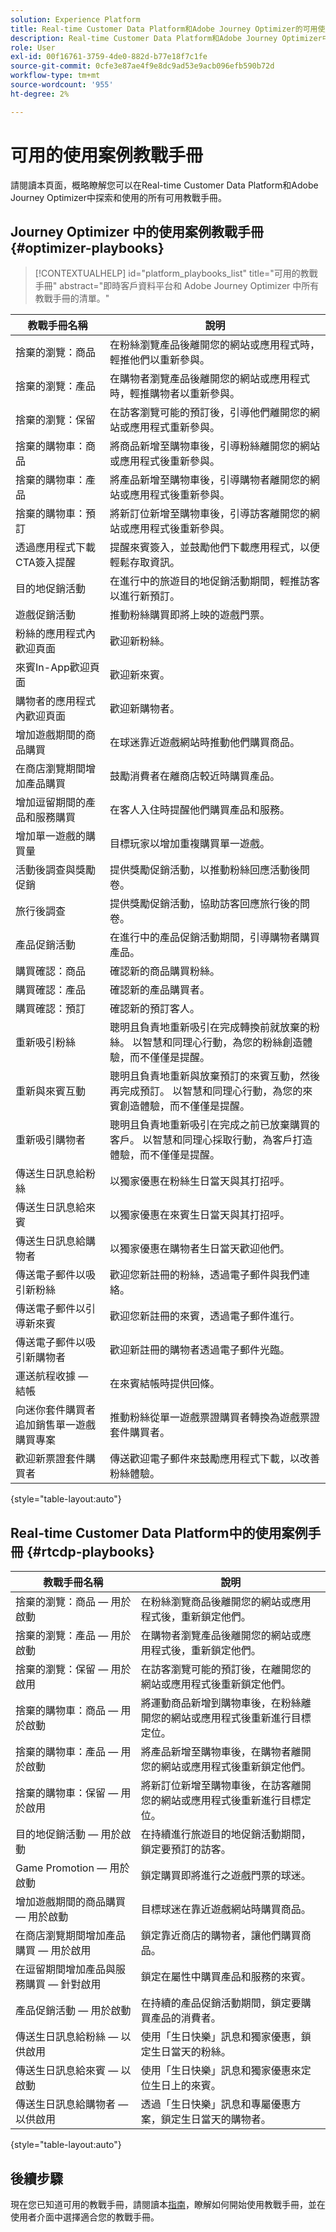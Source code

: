 ```yaml
---
solution: Experience Platform
title: Real-time Customer Data Platform和Adobe Journey Optimizer的可用使用案例手冊。
description: Real-time Customer Data Platform和Adobe Journey Optimizer中的所有教戰手冊。
role: User
exl-id: 00f16761-3759-4de0-882d-b77e18f7c1fe
source-git-commit: 0cfe3e87ae4f9e8dc9ad53e9acb096efb590b72d
workflow-type: tm+mt
source-wordcount: '955'
ht-degree: 2%

---
```


# 可用的使用案例教戰手冊

請閱讀本頁面，概略瞭解您可以在Real-time Customer Data Platform和Adobe Journey Optimizer中探索和使用的所有可用教戰手冊。

## Journey Optimizer 中的使用案例教戰手冊 {#optimizer-playbooks}

>[!CONTEXTUALHELP]
>id="platform_playbooks_list"
>title="可用的教戰手冊"
>abstract="即時客戶資料平台和 Adobe Journey Optimizer 中所有教戰手冊的清單。"

| 教戰手冊名稱 | 說明 |
| ------------- |  ----------- |
| 捨棄的瀏覽：商品 | 在粉絲瀏覽產品後離開您的網站或應用程式時，輕推他們以重新參與。 |
| 捨棄的瀏覽：產品 | 在購物者瀏覽產品後離開您的網站或應用程式時，輕推購物者以重新參與。 |
| 捨棄的瀏覽：保留 | 在訪客瀏覽可能的預訂後，引導他們離開您的網站或應用程式重新參與。 |
| 捨棄的購物車：商品 | 將商品新增至購物車後，引導粉絲離開您的網站或應用程式後重新參與。 |
| 捨棄的購物車：產品 | 將產品新增至購物車後，引導購物者離開您的網站或應用程式後重新參與。 |
| 捨棄的購物車：預訂 | 將新訂位新增至購物車後，引導訪客離開您的網站或應用程式後重新參與。 |
| 透過應用程式下載CTA簽入提醒 | 提醒來賓簽入，並鼓勵他們下載應用程式，以便輕鬆存取資訊。 |
| 目的地促銷活動 | 在進行中的旅遊目的地促銷活動期間，輕推訪客以進行新預訂。 |
| 遊戲促銷活動 | 推動粉絲購買即將上映的遊戲門票。 |
| 粉絲的應用程式內歡迎頁面 | 歡迎新粉絲。 |
| 來賓In-App歡迎頁面 | 歡迎新來賓。 |
| 購物者的應用程式內歡迎頁面 | 歡迎新購物者。 |
| 增加遊戲期間的商品購買 | 在球迷靠近遊戲網站時推動他們購買商品。 |
| 在商店瀏覽期間增加產品購買 | 鼓勵消費者在離商店較近時購買產品。 |
| 增加逗留期間的產品和服務購買 | 在客人入住時提醒他們購買產品和服務。 |
| 增加單一遊戲的購買量 | 目標玩家以增加重複購買單一遊戲。 |
| 活動後調查與獎勵促銷 | 提供獎勵促銷活動，以推動粉絲回應活動後問卷。 |
| 旅行後調查 | 提供獎勵促銷活動，協助訪客回應旅行後的問卷。 |
| 產品促銷活動 | 在進行中的產品促銷活動期間，引導購物者購買產品。 |
| 購買確認：商品 | 確認新的商品購買粉絲。 |
| 購買確認：產品 | 確認新的產品購買者。 |
| 購買確認：預訂 | 確認新的預訂客人。 |
| 重新吸引粉絲 | 聰明且負責地重新吸引在完成轉換前就放棄的粉絲。 以智慧和同理心行動，為您的粉絲創造體驗，而不僅僅是提醒。 |
| 重新與來賓互動 | 聰明且負責地重新與放棄預訂的來賓互動，然後再完成預訂。 以智慧和同理心行動，為您的來賓創造體驗，而不僅僅是提醒。 |
| 重新吸引購物者 | 聰明且負責地重新吸引在完成之前已放棄購買的客戶。 以智慧和同理心採取行動，為客戶打造體驗，而不僅僅是提醒。 |
| 傳送生日訊息給粉絲 | 以獨家優惠在粉絲生日當天與其打招呼。 |
| 傳送生日訊息給來賓 | 以獨家優惠在來賓生日當天與其打招呼。 |
| 傳送生日訊息給購物者 | 以獨家優惠在購物者生日當天歡迎他們。 |
| 傳送電子郵件以吸引新粉絲 | 歡迎您新註冊的粉絲，透過電子郵件與我們連絡。 |
| 傳送電子郵件以引導新來賓 | 歡迎您新註冊的來賓，透過電子郵件進行。 |
| 傳送電子郵件以吸引新購物者 | 歡迎新註冊的購物者透過電子郵件光臨。 |
| 運送航程收據 — 結帳 | 在來賓結帳時提供回條。 |
| 向迷你套件購買者追加銷售單一遊戲購買專案 | 推動粉絲從單一遊戲票證購買者轉換為遊戲票證套件購買者。 |
| 歡迎新票證套件購買者 | 傳送歡迎電子郵件來鼓勵應用程式下載，以改善粉絲體驗。 |

{style="table-layout:auto"}

## Real-time Customer Data Platform中的使用案例手冊 {#rtcdp-playbooks}

| 教戰手冊名稱 | 說明 |
| ------------- | ----------- |
| 捨棄的瀏覽：商品 — 用於啟動 | 在粉絲瀏覽商品後離開您的網站或應用程式後，重新鎖定他們。 |
| 捨棄的瀏覽：產品 — 用於啟動 | 在購物者瀏覽產品後離開您的網站或應用程式後，重新鎖定他們。 |
| 捨棄的瀏覽：保留 — 用於啟用 | 在訪客瀏覽可能的預訂後，在離開您的網站或應用程式後重新鎖定他們。 |
| 捨棄的購物車：商品 — 用於啟動 | 將運動商品新增到購物車後，在粉絲離開您的網站或應用程式後重新進行目標定位。 |
| 捨棄的購物車：產品 — 用於啟動 | 將產品新增至購物車後，在購物者離開您的網站或應用程式後重新鎖定他們。 |
| 捨棄的購物車：保留 — 用於啟用 | 將新訂位新增至購物車後，在訪客離開您的網站或應用程式後重新進行目標定位。 |
| 目的地促銷活動 — 用於啟動 | 在持續進行旅遊目的地促銷活動期間，鎖定要預訂的訪客。 |
| Game Promotion — 用於啟動 | 鎖定購買即將進行之遊戲門票的球迷。 |
| 增加遊戲期間的商品購買 — 用於啟動 | 目標球迷在靠近遊戲網站時購買商品。 |
| 在商店瀏覽期間增加產品購買 — 用於啟用 | 鎖定靠近商店的購物者，讓他們購買商品。 |
| 在逗留期間增加產品與服務購買 — 針對啟用 | 鎖定在屬性中購買產品和服務的來賓。 |
| 產品促銷活動 — 用於啟動 | 在持續的產品促銷活動期間，鎖定要購買產品的消費者。 |
| 傳送生日訊息給粉絲 — 以供啟用 | 使用「生日快樂」訊息和獨家優惠，鎖定生日當天的粉絲。 |
| 傳送生日訊息給來賓 — 以啟動 | 使用「生日快樂」訊息和獨家優惠來定位生日上的來賓。 |
| 傳送生日訊息給購物者 — 以供啟用 | 透過「生日快樂」訊息和專屬優惠方案，鎖定生日當天的購物者。 |

{style="table-layout:auto"}

## 後續步驟

現在您已知道可用的教戰手冊，請閱讀本[指南](/help/use-case-playbooks/playbooks/choose.md)，瞭解如何開始使用教戰手冊，並在使用者介面中選擇適合您的教戰手冊。
